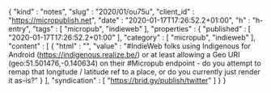 {
  "kind" : "notes",
  "slug" : "2020/01/ou75u",
  "client_id" : "https://micropublish.net",
  "date" : "2020-01-17T17:26:52.2+01:00",
  "h" : "h-entry",
  "tags" : [ "micropub", "indieweb" ],
  "properties" : {
    "published" : [ "2020-01-17T17:26:52.2+01:00" ],
    "category" : [ "micropub", "indieweb" ],
    "content" : [ {
      "html" : "",
      "value" : "#IndieWeb folks using Indigenous for Android (https://indigenous.realize.be/) or at least allowing a Geo URI (geo:51.501476,-0.140634) on their #Micropub endpoint - do you attempt to remap that longitude / latitude  ref to a place, or do you currently just render it as-is?"
    } ],
    "syndication" : [ "https://brid.gy/publish/twitter" ]
  }
}
